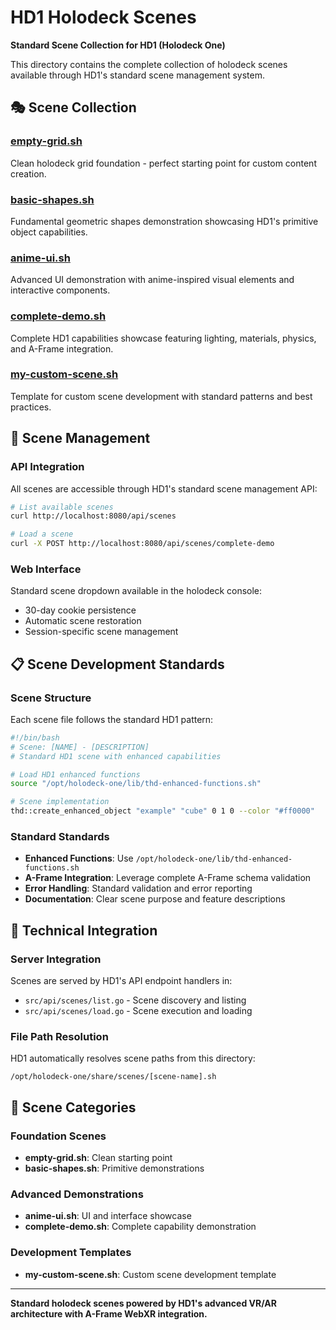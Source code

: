 # HD1 Holodeck Scenes

**Standard Scene Collection for HD1 (Holodeck One)**

This directory contains the complete collection of holodeck scenes available through HD1's standard scene management system.

## 🎭 Scene Collection

### [empty-grid.sh](empty-grid.sh)
Clean holodeck grid foundation - perfect starting point for custom content creation.

### [basic-shapes.sh](basic-shapes.sh) 
Fundamental geometric shapes demonstration showcasing HD1's primitive object capabilities.

### [anime-ui.sh](anime-ui.sh)
Advanced UI demonstration with anime-inspired visual elements and interactive components.

### [complete-demo.sh](complete-demo.sh)
Complete HD1 capabilities showcase featuring lighting, materials, physics, and A-Frame integration.

### [my-custom-scene.sh](my-custom-scene.sh)
Template for custom scene development with standard patterns and best practices.

## 🎯 Scene Management

### API Integration
All scenes are accessible through HD1's standard scene management API:

```bash
# List available scenes
curl http://localhost:8080/api/scenes

# Load a scene
curl -X POST http://localhost:8080/api/scenes/complete-demo
```

### Web Interface
Standard scene dropdown available in the holodeck console:
- 30-day cookie persistence
- Automatic scene restoration 
- Session-specific scene management

## 📋 Scene Development Standards

### Scene Structure
Each scene file follows the standard HD1 pattern:

```bash
#!/bin/bash
# Scene: [NAME] - [DESCRIPTION]
# Standard HD1 scene with enhanced capabilities

# Load HD1 enhanced functions
source "/opt/holodeck-one/lib/thd-enhanced-functions.sh"

# Scene implementation
thd::create_enhanced_object "example" "cube" 0 1 0 --color "#ff0000"
```

### Standard Standards
- **Enhanced Functions**: Use `/opt/holodeck-one/lib/thd-enhanced-functions.sh`
- **A-Frame Integration**: Leverage complete A-Frame schema validation
- **Error Handling**: Standard validation and error reporting
- **Documentation**: Clear scene purpose and feature descriptions

## 🔧 Technical Integration

### Server Integration
Scenes are served by HD1's API endpoint handlers in:
- `src/api/scenes/list.go` - Scene discovery and listing
- `src/api/scenes/load.go` - Scene execution and loading

### File Path Resolution
HD1 automatically resolves scene paths from this directory:
```
/opt/holodeck-one/share/scenes/[scene-name].sh
```

## 🎨 Scene Categories

### Foundation Scenes
- **empty-grid.sh**: Clean starting point
- **basic-shapes.sh**: Primitive demonstrations

### Advanced Demonstrations
- **anime-ui.sh**: UI and interface showcase
- **complete-demo.sh**: Complete capability demonstration

### Development Templates
- **my-custom-scene.sh**: Custom scene development template

---

**Standard holodeck scenes powered by HD1's advanced VR/AR architecture with A-Frame WebXR integration.**
